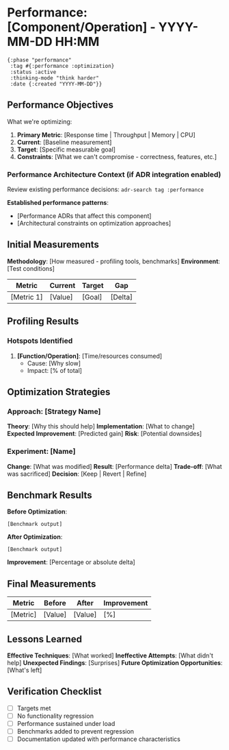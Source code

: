 # Performance: [Component/Operation] - YYYY-MM-DD HH:MM

```edn :metadata
{:phase "performance"
 :tag #{:performance :optimization}
 :status :active
 :thinking-mode "think harder"
 :date {:created "YYYY-MM-DD"}}
```

## Performance Objectives

What we're optimizing:

1. **Primary Metric**: [Response time | Throughput | Memory | CPU]
2. **Current**: [Baseline measurement]
3. **Target**: [Specific measurable goal]
4. **Constraints**: [What we can't compromise - correctness, features, etc.]

### Performance Architecture Context (if ADR integration enabled)

Review existing performance decisions: `adr-search tag :performance`

**Established performance patterns**:
- [Performance ADRs that affect this component]
- [Architectural constraints on optimization approaches]

## Initial Measurements

**Methodology**: [How measured - profiling tools, benchmarks]
**Environment**: [Test conditions]

| Metric | Current | Target | Gap |
|--------|---------|--------|-----|
| [Metric 1] | [Value] | [Goal] | [Delta] |

## Profiling Results

### Hotspots Identified

1. **[Function/Operation]**: [Time/resources consumed]
   - Cause: [Why slow]
   - Impact: [% of total]

## Optimization Strategies

### Approach: [Strategy Name]

**Theory**: [Why this should help]
**Implementation**: [What to change]
**Expected Improvement**: [Predicted gain]
**Risk**: [Potential downsides]

### Experiment: [Name]

**Change**: [What was modified]
**Result**: [Performance delta]
**Trade-off**: [What was sacrificed]
**Decision**: [Keep | Revert | Refine]

## Benchmark Results

**Before Optimization**:
```
[Benchmark output]
```

**After Optimization**:
```
[Benchmark output]
```

**Improvement**: [Percentage or absolute delta]

## Final Measurements

| Metric | Before | After | Improvement |
|--------|--------|-------|-------------|
| [Metric] | [Value] | [Value] | [%] |

## Lessons Learned

**Effective Techniques**: [What worked]
**Ineffective Attempts**: [What didn't help]
**Unexpected Findings**: [Surprises]
**Future Optimization Opportunities**: [What's left]

## Verification Checklist

- [ ] Targets met
- [ ] No functionality regression
- [ ] Performance sustained under load
- [ ] Benchmarks added to prevent regression
- [ ] Documentation updated with performance characteristics
